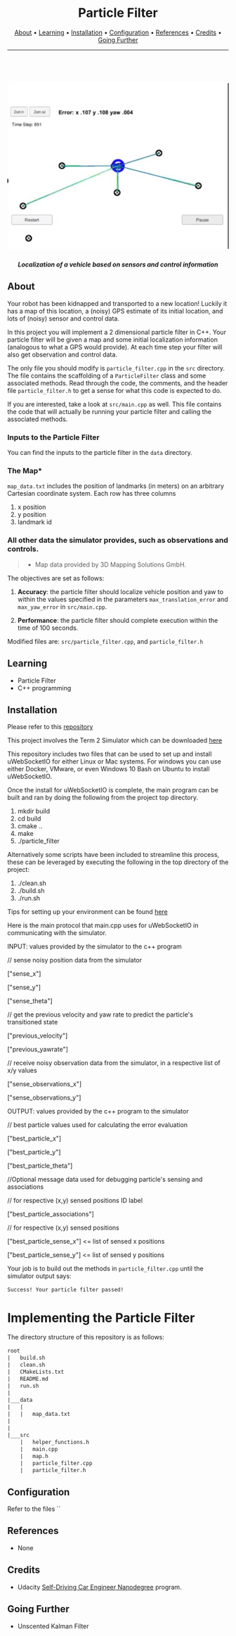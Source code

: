 
<h1 align="center">Particle Filter  </h1>
<p align="center">
  <a href="#about">About</a> •
  <a href="#learning">Learning</a> •
  <a href="#installation">Installation</a> •
  <a href="#configuration">Configuration</a> •
  <a href="#references">References</a> •
  <a href="#credits">Credits</a> •
  <a href="#going-further">Going Further</a>
</p>

---

<h1 align="center">
  <br>
  <a href="https://github.com/VinBots/robots_clp"><img src="/docs/assets/particle.jpg" alt="Particle Filter"></a>
</h1>
<h5 align="center">Localization of a vehicle based on sensors and control information</h2>

## About

Your robot has been kidnapped and transported to a new location! Luckily it has a map of this location, a (noisy) GPS estimate of its initial location, and lots of (noisy) sensor and control data.

In this project you will implement a 2 dimensional particle filter in C++. Your particle filter will be given a map and some initial localization information (analogous to what a GPS would provide). At each time step your filter will also get observation and control data.

The only file you should modify is `particle_filter.cpp` in the `src` directory. The file contains the scaffolding of a `ParticleFilter` class and some associated methods. Read through the code, the comments, and the header file `particle_filter.h` to get a sense for what this code is expected to do.

If you are interested, take a look at `src/main.cpp` as well. This file contains the code that will actually be running your particle filter and calling the associated methods.

### Inputs to the Particle Filter
You can find the inputs to the particle filter in the `data` directory.

### The Map*
`map_data.txt` includes the position of landmarks (in meters) on an arbitrary Cartesian coordinate system. Each row has three columns
1. x position
2. y position
3. landmark id

### All other data the simulator provides, such as observations and controls.

> * Map data provided by 3D Mapping Solutions GmbH.


The objectives are set as follows:

1. **Accuracy**: the particle filter should localize vehicle position and yaw to within the values specified in the parameters `max_translation_error` and `max_yaw_error` in `src/main.cpp`.

2. **Performance**: the particle filter should complete execution within the time of 100 seconds.

Modified files are: `src/particle_filter.cpp`, and `particle_filter.h`


## Learning

* Particle Filter
* C++ programming

## Installation

Please refer to this [repository](https://github.com/udacity/CarND-Kidnapped-Vehicle-Project)

This project involves the Term 2 Simulator which can be downloaded [here](https://github.com/udacity/self-driving-car-sim/releases)

This repository includes two files that can be used to set up and install uWebSocketIO for either Linux or Mac systems. For windows you can use either Docker, VMware, or even Windows 10 Bash on Ubuntu to install uWebSocketIO.

Once the install for uWebSocketIO is complete, the main program can be built and ran by doing the following from the project top directory.

1. mkdir build
2. cd build
3. cmake ..
4. make
5. ./particle_filter

Alternatively some scripts have been included to streamline this process, these can be leveraged by executing the following in the top directory of the project:

1. ./clean.sh
2. ./build.sh
3. ./run.sh

Tips for setting up your environment can be found [here](https://classroom.udacity.com/nanodegrees/nd013/parts/40f38239-66b6-46ec-ae68-03afd8a601c8/modules/0949fca6-b379-42af-a919-ee50aa304e6a/lessons/f758c44c-5e40-4e01-93b5-1a82aa4e044f/concepts/23d376c7-0195-4276-bdf0-e02f1f3c665d)

Here is the main protocol that main.cpp uses for uWebSocketIO in communicating with the simulator.

INPUT: values provided by the simulator to the c++ program

// sense noisy position data from the simulator

["sense_x"]

["sense_y"]

["sense_theta"]

// get the previous velocity and yaw rate to predict the particle's transitioned state

["previous_velocity"]

["previous_yawrate"]

// receive noisy observation data from the simulator, in a respective list of x/y values

["sense_observations_x"]

["sense_observations_y"]


OUTPUT: values provided by the c++ program to the simulator

// best particle values used for calculating the error evaluation

["best_particle_x"]

["best_particle_y"]

["best_particle_theta"]

//Optional message data used for debugging particle's sensing and associations

// for respective (x,y) sensed positions ID label

["best_particle_associations"]

// for respective (x,y) sensed positions

["best_particle_sense_x"] <= list of sensed x positions

["best_particle_sense_y"] <= list of sensed y positions


Your job is to build out the methods in `particle_filter.cpp` until the simulator output says:

```
Success! Your particle filter passed!
```

# Implementing the Particle Filter
The directory structure of this repository is as follows:

```
root
|   build.sh
|   clean.sh
|   CMakeLists.txt
|   README.md
|   run.sh
|
|___data
|   |   
|   |   map_data.txt
|   
|   
|___src
    |   helper_functions.h
    |   main.cpp
    |   map.h
    |   particle_filter.cpp
    |   particle_filter.h
```


## Configuration

Refer to the files ``

## References

* None 


## Credits

* Udacity [Self-Driving Car Engineer Nanodegree](https://www.udacity.com/course/self-driving-car-engineer-nanodegree--nd013) program.  

## Going Further

* Unscented Kalman Filter